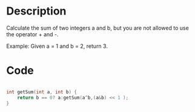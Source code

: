 # Description

Calculate the sum of two integers a and b, but you are not allowed to use the operator + and -.

Example:
Given a = 1 and b = 2, return 3.

# Code

```c++

int getSum(int a, int b) {
    return b == 0? a:getSum(a^b,(a&b) << 1 );
}

```
